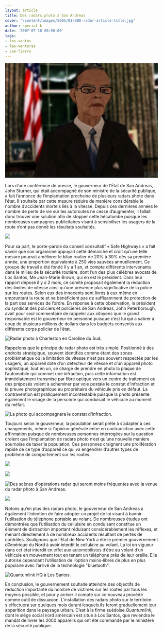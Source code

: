 ```yaml
---
layout: article
title: Des radars photo à San Andreas
cover: "/content/images/2005/01/000-radar-article-title.jpg"
author: special-k
date: '2007-07-10 00:00:00'
tags:
- los-santos
- las-venturas
- san-fierro
---
```


![Gouverneur John Sturner.](  /content/images/2005/01/00-EQ-sa-governor.jpg)

Lors d’une conférence de presse, le gouverneur de l'État de San Andreas, John Sturner, qui était accompagné de son ministre de la sécurité publique, a fait l’annonce de l’implantation prochaine de plusieurs radars photo dans l’état. Il souhaite par cette mesure réduire de manière considérable le nombre d’accidents mortels liés à la vitesse. Depuis ces dernières années le nombre de perte de vie sur les autoroutes ne cesse d’augmenter, il fallait donc trouver une solution afin de stopper cette hécatombe puisque les nombreuses campagnes publicitaires visant à sensibiliser les usagers de la route n’ont pas donné les résultats souhaités.

![](  /content/images/2005/01/000-radar-safehgwylogo.jpg)

Pour sa part, le porte-parole du conseil consultatif « Safe Highways&nbsp;» a fait savoir que son organisme appuyait cette démarche et croit qu’une telle mesure pourrait améliorer le bilan routier de 20% à 30% dès sa première année, une proportion équivalente à 250 vies sauvées annuellement. Ce groupe de travail a été fondé il y a 1 an, et compte différents intervenants dans le milieu de la sécurité routière, dont l’un des plus célèbres avocats de Los Santos, Me Jean-Marie Brown, qui en est le président. Dans leur rapport déposé il y a 2 mois, ce comité proposait également la réduction des limites de vitesse ainsi qu’une présence plus significative de la police sur les routes. Selon eux des innocents sont livrés à eux même en empruntant la route et ne bénéficient pas de suffisamment de protection de la part des services de l’ordre. En réponse à cette observation, le président du syndicat des policiers et policières de San Andreas, John Peterborough, avait pour seul commentaire de rappeler aux citoyens que le grand responsable est le gouverneur en personne puisque c’est lui qui a sabrer à coup de plusieurs millions de dollars dans les budgets consentis aux différents corps policier de l’état.

![Radar photo à Charleston en Caroline du Sud.](  /content/images/2005/01/000-radar-exemple.jpg)

Rappelons que le principe du radar photo est très simple. Positionné à des endroits stratégique, souvent identifiés comme étant des zones problématique où la limitation de vitesse n’est pas souvent respectée par les usagers, un appareil doté d’un détecteur de vitesse et d’un appareil photo sophistiqué, tout en un, se charge de prendre en photo la plaque de l’automobile qui commet une infraction, puis cette information est immédiatement transmise par fibre optique vers un centre de traitement où des préposés voient à acheminer par voie postale le constat d’infraction et la preuve photographique au propriétaire du véhicule pris en défaut. La contravention est pratiquement incontestable puisque la photo présente également le visage de la personne qui conduisait le véhicule au moment du méfait.

![La photo qui accompagnera le constat d'infraction.](  /content/images/2005/01/000-radar-ticket.jpg)

Toujours selon le gouverneur, la population serait prête à s’adapter à ces changements, même si l’opinion générale entre en contradiction avec cette affirmation puisque de nombreuses personnes interrogées sur la question croient que l’implantation de radars photo n’est qu’une nouvelle manière sournoise de taxer la population. Ces personnes craignent une prolifération rapide de ce type d’appareil ce qui va engendrer d’autres types de problème de comportement sur les routes.

![](  /content/images/2005/01/000-radar-cop-01.jpg)

![](  /content/images/2005/01/000-radar-cop-03.jpg)

![Des scènes d'opérations radar qui seront moins fréquentes avec la venue du radar photo à San Andreas.](  /content/images/2005/01/000-radar-cop-02.jpg)

![](  /content/images/2005/01/000-radar-drivecell.jpg)

Notons qu’en plus des radars photo, le gouverneur de San Andreas a également l’intention de faire adopter un projet de loi visant à bannir l’utilisation du téléphone portable au volant. De nombreuses études ont démontrées que l’utilisation du cellulaire en conduisant constitue un élément de distraction important réduisant considérablement les réflexes, et menant directement à de nombreux accidents résultant de pertes de contrôles. Soulignons que l’État de New York a été le premier gouvernement d’Amérique du Nord à avoir interdit le cellulaire au volant. La loi en vigueur dans cet état interdit en effet aux automobilistes d’être au volant d’un véhicule en mouvement tout en tenant un téléphone près de leur oreille. Elle autorise cependant l’utilisation de l’option mains-libres de plus en plus populaire avec l’arrivé de la technologie&nbsp;"bluetooth".

![Quantumlink HQ à Los Santos.](  /content/images/2005/01/000-radar-quantumlink.jpg)

En conclusion, le gouvernement souhaite atteindre des objectifs de réduction importante du nombre de victimes sur les routes par tous les moyens possible, et pour y arriver il compte sur ce nouveau procédé comme outil de dissuasion. L’installation des radars photo sur le territoire s'effectuera sur quelques mois durant lesquels ils feront graduellement leur apparition dans le paysage urbain. C’est à la firme suédoise _Quantumlink_, dont le siège social nord américain est situé à Los Santos, que reviendra le mandat de livrer les 2000 appareils qui ont été commandé par le ministère de la sécurité publique.

<!--kg-card-end: markdown-->
